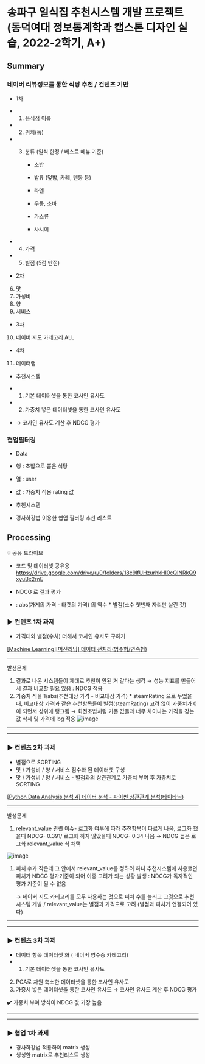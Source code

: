 # 송파구 일식집 추천시스템 개발 프로젝트 (동덕여대 정보통계학과 캡스톤 디자인 실습, 2022-2학기, A+)
## Summary
### 네이버 리뷰정보를 통한 식당 추천 / 컨텐츠 기반
- 1차 

- 1. 음식점 이름
- 2. 위치(동)
- 3. 분류 (일식 한정 / 베스트 메뉴 기준)

     - 초밥

     - 밥류 (덮밥, 카레, 텐동 등)

     - 라멘

     - 우동, 소바

     - 가스류

     - 사시미

 - 4.  가격 

 - 5.  별점 (5점 만점)


- 2차 

 6.  맛
 7. 가성비
 8. 양
 9. 서비스
- 3차 

 10. 네이버 지도 카테고리 ALL
- 4차 

 11. 데이터랩
- 추천시스템

- 1. 기본 데이터셋을 통한 코사인 유사도

-  2. 가중치 넣은 데이터셋을 통한 코사인 유사도 

- → 코사인 유사도 계산 후 NDCG 평가
### 협업필터링
- Data

- 행 : 초밥으로 뽑은 식당 

- 열 : user

- 값 : 가중치 적용 rating 값

- 추천시스템

- 경사하강법 이용한 협업 필터링 추천 리스트

## Processing
<aside>
💡 공유 드라이브

- 코드 및 데이터셋 공유용
https://drive.google.com/drive/u/0/folders/18c9lfUHzurhkHI0cQINRkQ9xyuBx2rnE

- NDCG 로 결과 평가  
- : abs(가게의 가격 - 타켓의 가격) 의 역수 * 별점(소수 첫번째 자리만 살린 것)

### ▶️  컨텐츠 1차 과제

- 가격대와 별점(수치) 더해서 코사인 유사도 구하기

[[Machine Learning][머신러닝] 데이터 전처리(범주형/연속형)](https://ysyblog.tistory.com/71)

---

발생문제

1. 결과로 나온 시스템들이 제대로 추천이 안된 거 같다는 생각 
→ 성능 지표를 만들어서 결과 비교할 필요 있음 :  NDCG 적용
2. 가중치 식을 1/abs(추천대상 가격 - 비교대상 가격) * steamRating 으로 두었을 때, 
비교대상 가격과 같은 추천항목들이 별점(steamRating) 고려 없이 가중치가 0이 되면서 
상위에 랭크됨 
→ 회전초밥처럼 기존 값들과 너무 차이나는 가격을 갖는 값 삭제 및 가격에 log 적용
![image](https://github.com/daheeleestudy/recommendation-system/assets/139957707/4dc5b23e-8215-4018-8314-20193a8b5db3)



---

---

### ▶️  컨텐츠 2차 과제

- 별점으로 SORTING
- 맛 /  가성비 / 양 / 서비스 점수화 된 데이터셋 구성
- 맛 / 가성비 / 양 / 서비스 - 별점과의 상관관계로 가중치 부여 후 가중치로 SORTING

[[Python Data Analysis 분석 4] 데이터 분석 - 파이썬 상관관계 분석(타이타닉)](https://tjansry354.tistory.com/9)

---

발생문제

1. relevant_value 관련 이슈- 로그화 여부에 따라 추천항목이 다르게 나옴, 
로그화 했을때 NDCG- 0.391/ 로그화 하지 않았을때 NDCG- 0.34 나옴
→  NDCG 높은 로그화 relevant_value 식 채택

![image](https://github.com/daheeleestudy/recommendation-system/assets/139957707/90625f02-9360-428d-b0cd-6b0448d5c0b5)


1. 피처 수가 작은데 그 안에서 relevant_value를 정하려 하니 추천시스템에 사용했던 피처가 
NDCG 평가기준이 되어 이중 고려가 되는 상황 발생 : NDCG가 독자적인 평가 기준이 될 수 없음

      → 네이버 지도 카테고리를 모두 사용하는 것으로 피처 수를 늘리고 그것으로 추천시스템 개발 / 
          relevant_value는 별점과 가격으로 고려 (별점과 피처가 연결되어 있다)

---

---

### ▶️  컨텐츠 3차 과제

- 데이터 항목 데이터셋 화 ( 네이버 영수증 카테고리)
- 1. 기본 데이터셋을 통한 코사인 유사도
2. PCA로 차원 축소한 데이터셋을 통한 코사인 유사도
3. 가중치 넣은 데이터셋을 통한 코사인 유사도 
→ 코사인 유사도 계산 후 NDCG 평가

✔️  가중치 부여 방식이 NDCG 값 가장 높음

---

---

### ▶️  협업 1차 과제

- 경사하강법 적용하여 matrix 생성
- 생성한 matrix로 추천리스트 생성
